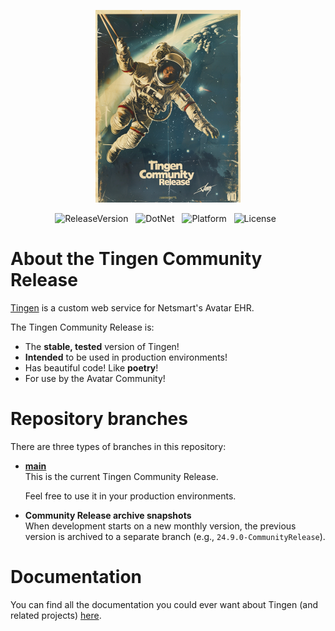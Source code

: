 <div align="center">

  ![logo](./.github/images/logos/TingenCommunityRelease_README.png)
  
  ![ReleaseVersion](https://img.shields.io/badge/release-24.9--development-seagreen?style=flat-square)&nbsp;&nbsp;
  ![DotNet](https://img.shields.io/badge/.net-Framework_4.8-darkslateblue?style=flat-square)&nbsp;&nbsp;
  ![Platform](https://img.shields.io/badge/platform-Windows-blue?style=flat-square)&nbsp;&nbsp;
  ![License](https://img.shields.io/github/license/spectrum-health-systems/Outpost31?style=flat-square)&nbsp;&nbsp;

</div>

# About the Tingen Community Release

[Tingen](https://github.com/spectrum-health-systems/Tingen) is a custom web service for Netsmart's Avatar EHR.

The Tingen Community Release is:

* The **stable, tested** version of Tingen!
* **Intended** to be used in production environments!
* Has beautiful code! Like **poetry**!
* For use by the Avatar Community!

# Repository branches

There are three types of branches in this repository:

* **[main](https://github.com/spectrum-health-systems/Tingen_development/tree/main)**  
  This is the current Tingen Community Release.
  
  Feel free to use it in your production environments.
  
* **Community Release archive snapshots**  
  When development starts on a new monthly version, the previous version is archived to a separate branch (e.g., `24.9.0-CommunityRelease`).

# Documentation

You can find all the documentation you could ever want about Tingen (and related projects) [here](https://github.com/spectrum-health-systems/Tingen-Documentation).
